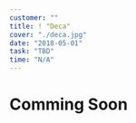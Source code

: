 ```yaml
---
customer: ""
title: ! "Deca"
cover: "./deca.jpg"
date: "2018-05-01"
task: "TBD"
time: "N/A"
---
```

# Comming Soon